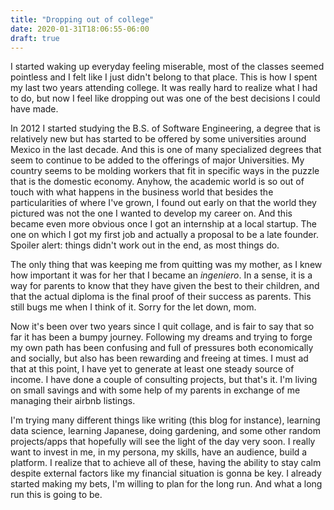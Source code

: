 ```yaml
---
title: "Dropping out of college"
date: 2020-01-31T18:06:55-06:00
draft: true
---
```


I started waking up everyday feeling miserable, most of the classes seemed pointless and I felt like I just didn't belong to that place. This is how I spent my last two years attending college. It was really hard to realize what I had to do, but now I feel like dropping out was one of the best decisions I could have made.

In 2012 I started studying the B.S. of Software Engineering, a degree that is relatively new but has started to be offered by some universities around Mexico in the last decade. And this is one of many specialized degrees that seem to continue to be added to the offerings of major Universities. My country seems to be molding workers that fit in specific ways in the puzzle that is the domestic economy. Anyhow, the academic world is so out of touch with what happens in the business world that besides the particularities of where I've grown, I found out early on that the world they pictured was not the one I wanted to develop my career on. And this became even more obvious once I got an internship at a local startup. The one on which I got my first job and actually a proposal to be a late founder. Spoiler alert: things didn't work out in the end, as most things do.

The only thing that was keeping me from quitting was my mother, as I knew how important it was for her that I became an *ingeniero*. In a sense, it is a way for parents to know that they have given the best to their children, and that the actual diploma is the final proof of their success as parents. This still bugs me when I think of it. Sorry for the let down, mom.

Now it's been over two years since I quit collage, and is fair to say that so far it has been a bumpy journey. Following my dreams and trying to forge my own path has been confusing and full of pressures both economically and socially, but also has been rewarding and freeing at times. I must ad that at this point, I have yet to generate at least one steady source of income. I have done a couple of consulting projects, but that's it. I'm living on small savings and with some help of my parents in exchange of me managing their airbnb listings.

I'm trying many different things like writing (this blog for instance), learning data science, learning Japanese, doing gardening, and some other random projects/apps that hopefully will see the light of the day very soon. I really want to invest in me, in my persona, my skills, have an audience, build a platform. I realize that to achieve all of these, having the ability to stay calm despite external factors like my financial situation is gonna be key. I already started making my bets, I'm willing to plan for the long run. And what a long run this is going to be.

